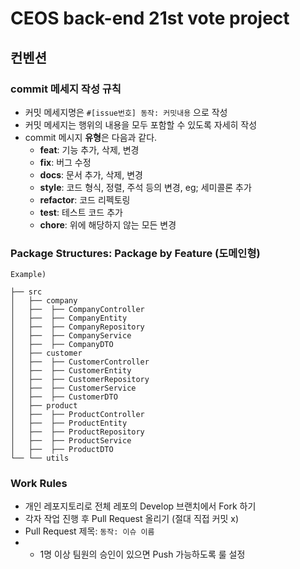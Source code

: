 # CEOS back-end 21st vote project

## 컨벤션

### commit 메세지 작성 규칙

- 커밋 메세지명은 `#[issue번호] 동작: 커밋내용` 으로 작성
- 커밋 메세지는 행위의 내용을 모두 포함할 수 있도록 자세히 작성
- commit 메시지 **유형**은 다음과 같다.
    - **feat**: 기능 추가, 삭제, 변경
    - **fix**: 버그 수정
    - **docs**: 문서 추가, 삭제, 변경
    - **style**: 코드 형식, 정렬, 주석 등의 변경, eg; 세미콜론 추가
    - **refactor**: 코드 리펙토링
    - **test**: 테스트 코드 추가
    - **chore**: 위에 해당하지 않는 모든 변경

### Package Structures: Package by Feature (도메인형)

```
Example)

├── src
│   ├── company
│   ├──  ├── CompanyController
│   ├──  ├── CompanyEntity
│   ├──  ├── CompanyRepository
│   ├──  ├── CompanyService
│   ├──  ├── CompanyDTO
│   ├── customer
│   ├──  ├── CustomerController
│   ├──  ├── CustomerEntity
│   ├──  ├── CustomerRepository
│   ├──  ├── CustomerService
│   ├──  ├── CustomerDTO
│   ├── product
│   ├──  ├── ProductController
│   ├──  ├── ProductEntity
│   ├──  ├── ProductRepository
│   ├──  ├── ProductService
│   ├──  ├── ProductDTO
└── └── utils
```

### Work Rules

- 개인 레포지토리로 전체 레포의 Develop 브랜치에서 Fork 하기
- 각자 작업 진행 후 Pull Request 올리기 (절대 직접 커밋 x)
- Pull Request 제목: `동작: 이슈 이름`
- - 1명 이상 팀원의 승인이 있으면 Push 가능하도록 룰 설정